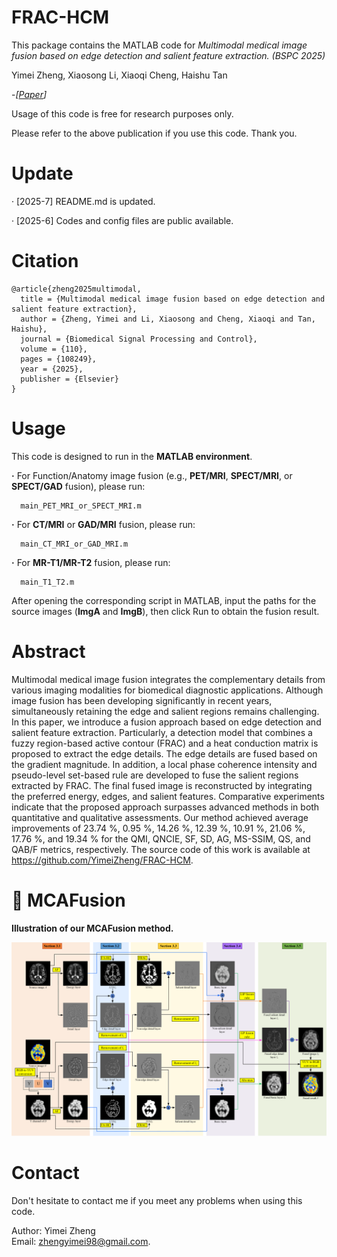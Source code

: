 # FRAC-HCM
This package contains the MATLAB code for *Multimodal medical image fusion based on edge detection and salient feature extraction. (BSPC 2025)*

Yimei Zheng, Xiaosong Li, Xiaoqi Cheng, Haishu Tan

-*[[Paper](https://www.sciencedirect.com/science/article/abs/pii/S1746809425007608)]*

Usage of this code is free for research purposes only. 

Please refer to the above publication if you use this code. Thank you.

# Update
· [2025-7]  README.md is updated.

· [2025-6]  Codes and config files are public available.

# Citation
``` 
@article{zheng2025multimodal, 
  title = {Multimodal medical image fusion based on edge detection and salient feature extraction}, 
  author = {Zheng, Yimei and Li, Xiaosong and Cheng, Xiaoqi and Tan, Haishu}, 
  journal = {Biomedical Signal Processing and Control}, 
  volume = {110}, 
  pages = {108249}, 
  year = {2025}, 
  publisher = {Elsevier}
}
```

# Usage
This code is designed to run in the **MATLAB environment**.

**·** For Function/Anatomy image fusion (e.g., **PET/MRI**, **SPECT/MRI**, or **SPECT/GAD** fusion), please run:

      main_PET_MRI_or_SPECT_MRI.m

**·** For **CT/MRI** or **GAD/MRI** fusion, please run:

      main_CT_MRI_or_GAD_MRI.m

**·** For **MR-T1/MR-T2** fusion, please run:

      main_T1_T2.m

After opening the corresponding script in MATLAB, input the paths for the source images (**ImgA** and **ImgB**), then click Run to obtain the fusion result.

# Abstract
Multimodal medical image fusion integrates the complementary details from various imaging modalities for biomedical diagnostic applications. Although image fusion has been developing significantly in recent years, simultaneously retaining the edge and salient regions remains challenging. In this paper, we introduce a fusion approach based on edge detection and salient feature extraction. Particularly, a detection model that combines a fuzzy region-based active contour (FRAC) and a heat conduction matrix is proposed to extract the edge details. The edge details are fused based on the gradient magnitude. In addition, a local phase coherence intensity and pseudo-level set-based rule are developed to fuse the salient regions extracted by FRAC. The final fused image is reconstructed by integrating the preferred energy, edges, and salient features. Comparative experiments indicate that the proposed approach surpasses advanced methods in both quantitative and qualitative assessments. Our method achieved average improvements of 23.74 %, 0.95 %, 14.26 %, 12.39 %, 10.91 %, 21.06 %, 17.76 %, and 19.34 % for the QMI, QNCIE, SF, SD, AG, MS-SSIM, QS, and QAB/F metrics, respectively. The source code of this work is available at https://github.com/YimeiZheng/FRAC-HCM.

# 🙌 MCAFusion
**Illustration of our MCAFusion method.**

![FRAC-HCM 1](https://github.com/YimeiZheng/FRAC-HCM/blob/main/FRAC-HCM.png?raw=true)  

# Contact
Don't hesitate to contact me if you meet any problems when using this code.

Author: Yimei Zheng                                                         
Email: zhengyimei98@gmail.com.
